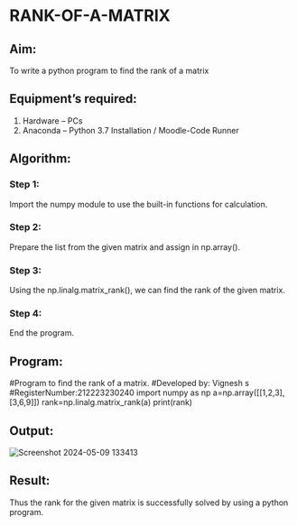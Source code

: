 # RANK-OF-A-MATRIX
## Aim:
To write a python program to find the rank of a matrix
## Equipment’s required:
1. 	Hardware – PCs
2. 	Anaconda – Python 3.7 Installation / Moodle-Code Runner
## Algorithm:

### Step 1:
Import the numpy module to use the built-in functions for calculation.
### Step 2: 
Prepare the list from the given matrix and assign in np.array().
### Step 3:
Using the np.linalg.matrix_rank(), we can find the rank of the given matrix.
### Step 4: 
End the program.
## Program:
#Program to find the rank of a matrix.
#Developed by: Vignesh s 
#RegisterNumber:212223230240
import numpy as np
a=np.array([[1,2,3],[3,6,9]])
rank=np.linalg.matrix_rank(a)
print(rank)
## Output:
![Screenshot 2024-05-09 133413](https://github.com/Vigneshvikiii/RANK-OF-A-MATRIX/assets/147474483/322a36ba-3c8d-47e1-8530-b2a28ba97a06)

## Result:
Thus the rank for the given matrix is successfully solved by  using a python program.

